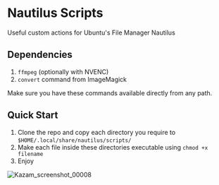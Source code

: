 # Nautilus Scripts

Useful custom actions for Ubuntu's File Manager Nautilus

## Dependencies

1. `ffmpeg` (optionally with NVENC)
2. `convert` command from ImageMagick


Make sure you have these commands available directly from any path.

## Quick Start

1. Clone the repo and copy each directory you require to `$HOME/.local/share/nautilus/scripts/`
2. Make each file inside these directories executable using `chmod +x filename`
3. Enjoy

![Kazam_screenshot_00008](https://user-images.githubusercontent.com/8567893/168590180-e6293fca-91dc-48b2-9864-c88fb043e1e7.png)
